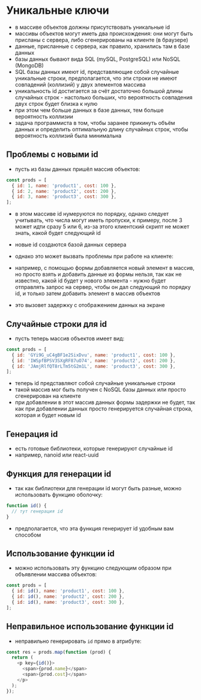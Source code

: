 # Уникальные ключи

- в массиве объектов должны присутствовать уникальные id
- массивы объектов могут иметь два происхождения: они могут быть присланы с сервера, либо сгенерированы на клиенте (в браузере)
- данные, присланные с сервера, как правило, хранились там в базе данных
- базы данных бывают вида SQL (mySQL, PostgreSQL) или NoSQL (MongoDB)
- SQL базы данных имеют id, представляющие собой случайные уникальные строки, предполагается, что эти строки не имеют совпадений (коллизий) у двух элементов массива
- уникальность id достигается за счёт достаточно большой длины случайных строк - настолько больших, что вероятность совпадения двух строк будет близка к нулю
- при этом чем больше данных в базе данных, тем больше вероятность коллизии
- задача программиста в том, чтобы заранее прикинуть объём данных и определить оптимальную длину случайных строк, чтобы вероятность коллизий была минимальна

## Проблемы с новыми id

- пусть из базы данных пришёл массив объектов:

```js
const prods = [
  { id: 1, name: 'product1', cost: 100 },
  { id: 2, name: 'product2', cost: 200 },
  { id: 3, name: 'product3', cost: 300 },
];
```

- в этом массиве id нумеруются по порядку, однако следует учитывать, что числа могут иметь пропуски, к примеру, после 3 может идти сразу 5 или 6, из-за этого клиентский скрипт не может знать, какой будет следующий id

- новые id создаются базой данных сервера
- однако это может вызвать проблемы при работе на клиенте:
- например, с помощью формы добавляется новый элемент в массив, но просто взять и добавить данные из формы нельзя, так как не известно, какой id будет у нового элемента - нужно будет отправлять запрос на сервер, чтобы он дал следующий по порядку id, и только затем добавить элемент в массив объектов
- это вызовет задержку с отображением данных на экране

## Случайные строки для id

- пусть теперь массив объектов имеет вид:

```js
const prods = [
  { id: 'GYi9G_uC4gBF1e2SixDvu', name: 'product1', cost: 100 },
  { id: 'IWSpfBPSV3SXgRF87uO74', name: 'product2', cost: 200 },
  { id: 'JAmjRlfQT8rLTm5tG2m1L', name: 'product3', cost: 300 },
];
```

- теперь id представляют собой случайные уникальные строки
- такой массив мог быть получен с NoSQL базы данных или просто сгенерирован на клиенте
- при добавлении в этот массив данных формы задержки не будет, так как при добавлении данных просто генерируется случайная строка, которая и будет новым id

## Генерация id

- есть готовые библиотеки, которые генерируют случайные id
- например, nanoid или react-uuid

## Функция для генерации id

- так как библиотеки для генерации id могут быть разные, можно использовать функцию оболочку:

```js
function id() {
  // тут генерация id
}
```

- предполагается, что эта функция генерирует id удобным вам способом

## Использование функции id

- можно использовать эту функцию следующим образом при объявлении массива объектов:

```js
const prods = [
  { id: id(), name: 'product1', cost: 100 },
  { id: id(), name: 'product2', cost: 200 },
  { id: id(), name: 'product3', cost: 300 },
];
```

## Неправильное использование функции id

- неправильно генерировать `id` прямо в атрибуте:

```js
const res = prods.map(function (prod) {
  return (
    <p key={id()}>
      <span>{prod.name}</span>
      <span>{prod.cost}</span>
    </p>
  );
});
```
